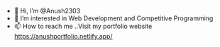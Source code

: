 - 👋 Hi, I’m @Anush2303
- 👀 I’m interested in Web Development and Competitive Programming
- 📫 How to reach me ..Visit my portfolio website
https://anushportfolio.netlify.app/

<!---
Anush2303/Anush2303 is a ✨ special ✨ repository because its `README.md` (this file) appears on your GitHub profile.
You can click the Preview link to take a look at your changes.
--->

